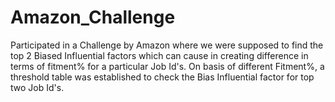 # Amazon_Challenge

Participated in a Challenge by Amazon where we were supposed to find the top 2 Biased Influential factors which can cause in creating difference in terms of fitment% for a particular Job Id's. On basis of different Fitment%, a threshold table was established to check the Bias Influential factor for top two Job Id's.
